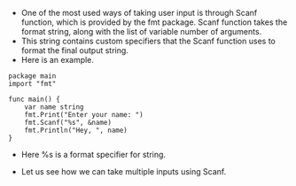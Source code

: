 * One of the most used ways of taking user input is through Scanf function, which is provided by the fmt package. Scanf function takes the format string, along with the list of variable number of arguments. 
* This string contains custom specifiers that the Scanf function uses to format the final output string. 
* Here is an example. 
 
```
package main
import "fmt"

func main() {
	var name string
	fmt.Print("Enter your name: ")
	fmt.Scanf("%s", &name)
	fmt.Println("Hey, ", name)
}
```
* Here %s is a format specifier for string.



* Let us see how we can take multiple inputs using Scanf.
